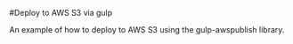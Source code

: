 #Deploy to AWS S3 via gulp

An example of how to deploy to AWS S3 using the gulp-awspublish library.
